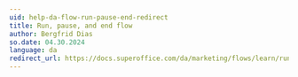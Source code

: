 ```yaml
---
uid: help-da-flow-run-pause-end-redirect
title: Run, pause, and end flow
author: Bergfrid Dias
so.date: 04.30.2024
language: da
redirect_url: https://docs.superoffice.com/da/marketing/flows/learn/run-pause-end.html
---
```

